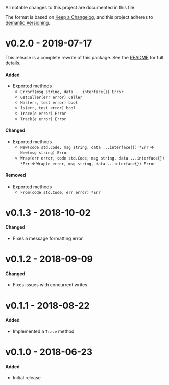 All notable changes to this project are documented in this file.

The format is based on [Keep a Changelog](https://keepachangelog.com/en/1.0.0/), and this project adheres to [Semantic Versioning](https://semver.org/spec/v2.0.0.html).

# v0.2.0 - 2019-07-17
This release is a complete rewrite of this package. See the [README](README.md) for full details.
#### Added
* Exported methods
  - `Errorf(msg string, data ...interface{}) Error`
  - `GetCaller(err error) Caller`
  - `Has(err, test error) bool`
  - `Is(err, test error) bool`
  - `Trace(e error) Error`
  - `Track(e error) Error`
#### Changed
* Exported methods
  - `New(code std.Code, msg string, data ...interface{}) *Err` => `New(msg string) Error`
  - `Wrap(err error, code std.Code, msg string, data ...interface{}) *Err` => `Wrap(e error, msg string, data ...interface{}) Error`
#### Removed
* Exported methods
  - `From(code std.Code, err error) *Err`


# v0.1.3 - 2018-10-02
#### Changed
* Fixes a message formatting error


# v0.1.2 - 2018-09-09
#### Changed
* Fixes issues with concurrent writes


# v0.1.1 - 2018-08-22
#### Added
* Implemented a `Trace` method


# v0.1.0 - 2018-06-23
#### Added
* Initial release
